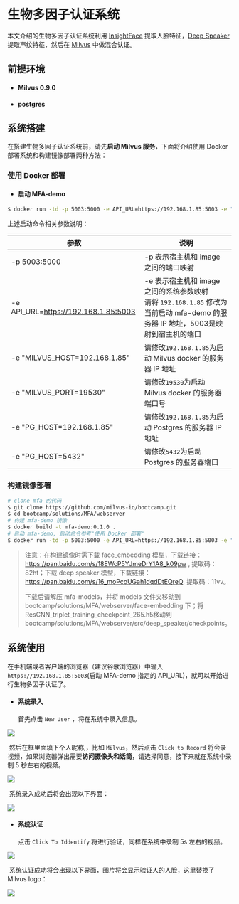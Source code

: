 # 生物多因子认证系统

本文介绍的生物多因子认证系统利用 [InsightFace](https://github.com/deepinsight/insightface) 提取人脸特征，[Deep Speaker](https://github.com/philipperemy/deep-speaker) 提取声纹特征，然后在 [Milvus](https://milvus.io/) 中做混合认证。

## 前提环境

- #### Milvus 0.9.0

- #### postgres

## 系统搭建

在搭建生物多因子认证系统前，请先**启动 Milvus 服务**，下面将介绍使用 Docker 部署系统和构建镜像部署两种方法：

### 使用 Docker 部署

- #### 启动 MFA-demo

```bash
$ docker run -td -p 5003:5000 -e API_URL=https://192.168.1.85:5003 -e "MILVUS_HOST=192.168.1.85" -e "MILVUS_PORT=19533" -e "PG_HOST=192.168.1.85" -e "PG_HOST=5432" milvusbootcamp/mfa-demo:0.1.0
```

上述启动命令相关参数说明：

| 参数                                 | 说明                                                         |
| ------------------------------------ | ------------------------------------------------------------ |
| -p 5003:5000                         | -p 表示宿主机和 image 之间的端口映射                         |
| -e API_URL=https://192.168.1.85:5003 | -e 表示宿主机和 image 之间的系统参数映射 <br />请将 `192.168.1.85` 修改为当前启动 mfa-demo 的服务器 IP 地址，5003是映射到宿主机的端口 |
| -e "MILVUS_HOST=192.168.1.85"        | 请修改`192.168.1.85`为启动 Milvus docker 的服务器 IP 地址    |
| -e "MILVUS_PORT=19530"               | 请修改`19530`为启动 Milvus docker 的服务器端口号             |
| -e "PG_HOST=192.168.1.85"            | 请修改`192.168.1.85`为启动 Postgres 的服务器 IP 地址         |
| -e "PG_HOST=5432"                    | 请修改`5432`为启动 Postgres 的服务器端口                     |

### 构建镜像部署

```bash
# clone mfa 的代码
$ git clone https://github.com/milvus-io/bootcamp.git
$ cd bootcamp/solutions/MFA/webserver
# 构建 mfa-demo 镜像
$ docker build -t mfa-demo:0.1.0 .
# 启动 mfa-demo, 启动命令参考"使用 Docker 部署"
$ docker run -td -p 5003:5000 -e API_URL=https://192.168.1.85:5003 -e "MILVUS_HOST=192.168.1.85" -e "MILVUS_PORT=19533" -e "PG_HOST=192.168.1.85" -e "PG_HOST=5432" mfa-demo:0.1.0
```

> 注意：在构建镜像时需下载 face_embedding 模型，下载链接：https://pan.baidu.com/s/18EWcP5YJmeDrY1A8_k09pw , 提取码：82ht；下载 deep speaker 模型，下载链接：https://pan.baidu.com/s/16_moPcoUGah1dqdDtEQreQ, 提取码：11vv。
>
> 下载后请解压 mfa-models，并将 models 文件夹移动到 bootcamp/solutions/MFA/webserver/face-embedding 下；将ResCNN_triplet_training_checkpoint_265.h5移动到 bootcamp/solutions/MFA/webserver/src/deep_speaker/checkpoints。



## 系统使用

在手机端或者客户端的浏览器（建议谷歌浏览器）中输入`https://192.168.1.85:5003`(启动 MFA-demo 指定的 API_URL)，就可以开始进行生物多因子认证了。

- #### 系统录入

  首先点击 `New User` ，将在系统中录入信息。

![](./pic/new_user.png)

​		然后在框里面填下个人昵称,，比如 `Milvus`，然后点击 `Click to Record` 将会录视频，如果浏览器弹出需要**访问摄像头和话筒**，请选择同意，接下来就在系统中录制 5 秒左右的视频。

![](./pic/record.png)

​		系统录入成功后将会出现以下界面：

![](./pic/record_success.png)

- #### 系统认证

  点击 `Click To Iddentify` 将进行验证，同样在系统中录制 5s 左右的视频。

![](./pic/indentify.png)

​		系统认证成功将会出现以下界面，图片将会显示验证人的人脸，这里替换了 Milvus logo：

![](./pic/indentify_success.png)